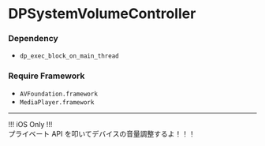 DPSystemVolumeController
=================
  
### Dependency  
- `dp_exec_block_on_main_thread`  
  
### Require Framework  
- `AVFoundation.framework`  
- `MediaPlayer.framework`  
  
* * *
  
!!! iOS Only !!!  
プライベート API を叩いてデバイスの音量調整するよ！！！  
